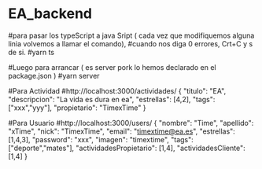 # EA_backend

#para pasar los typeScript a java Sript ( cada vez que modifiquemos alguna linia volvemos a llamar el comando),
#cuando nos diga 0 errores, Crt+C y s de si.
#yarn ts

#Luego para arrancar ( es server pork lo hemos declarado en el package.json )
#yarn server

#Para Actividad
#http://localhost:3000/actividades/
{
    "titulo": "EA",
    "descripcion": "La vida es dura en ea",
    "estrellas": [4,2],
    "tags": ["xxx","yyy"],
    "propietario": "TimexTime"
}

#Para Usuario
#http://localhost:3000/users/
{
    "nombre": "Time",
    "apellido": "xTime",
    "nick": "TimexTime",
    "email": "timextime@ea.es",
    "estrellas": [1,4,3],
    "password": "xxx",
    "imagen": "timextime",
    "tags": ["deporte","mates"],
    "actividadesPropietario": [1,4],
    "actividadesCliente": [1,4]
}

